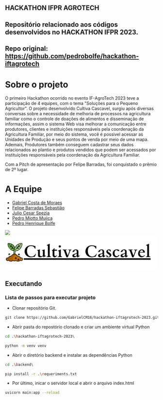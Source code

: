## HACKATHON IFPR AGROTECH

## Repositório relacionado aos códigos desenvolvidos no HACKATHON IFPR 2023.
## Repo original: https://github.com/pedrobolfe/hackathon-iftagrotech

# Sobre o projeto
O primeiro Hackathon ocorrido no evento IF-AgroTech 2023 teve a participação de 4 equipes, com o tema "Soluções para o Pequeno Agricultor". O projeto desenvolvido Cultiva Cascavel, surgiu após diversas conversas sobre a necessidade de melhoria de processos na agricultura familiar como o controle de doações de alimentos e disseminação de informações, assim o sistema Web visa melhorar a comunicação entre produtores, clientes e instituições responsáveis pela coordenação da Agricultura Familiar, por meio do sistema, você é possivel acessar as Unidades de Produção e seus pontos de venda por meio de uma mapa. Ademais, Produtores também conseguem cadastrar seus dados relacionados ao plantio e produtos vendidos que podem ser acessados por instituições responsáveis pela coordenação da Agricultura Familiar.

Com a Pitch de apresentação por Felipe Barradas, foi conquistado o prêmio de 2º lugar. 

# A Equipe
* [Gabriel Costa de Moraes](https://github.com/GabrielCM16)
* [Felipe Barradas Sebastião](https://github.com/Barradas13)
* [Julio Cesar Spezia](https://github.com/JulioCSpezia)
* [Pedro Miotto Mujica](https://github.com/pedromujica1)
* [Pedro Henrique Bolfe](https://github.com/pedrobolfe)

<img src="/images/imagemHackathon.png">

 <img src="/images/logo-Cultiva_Cascavel.png">

## Executando
### Lista de passos para executar projeto

* Clonar repositório Git.
```sh
git clone https://github.com/GabrielCM16/hackathon-iftagrotech-2023.git
```
* Abrir pasta do repostório clonado e criar um ambiente virtual Python
```sh
cd .\hackathon-iftagrotech-2023\
```
```sh
python -m venv venv
```
* Abrir o diretório backend e instalar as dependências Python
```sh
cd .\backend\
```
```sh
pip install -r .\requeriments.txt
```
* Por último, inicar o servidor local e abrir o arquivo index.html
```sh
uvicorn main:app --reload
```
